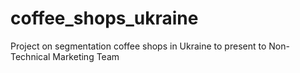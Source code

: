 # coffee_shops_ukraine
Project on segmentation coffee shops in Ukraine to present to Non-Technical Marketing Team
